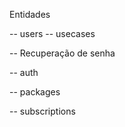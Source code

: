 

Entidades

-- users
 -- usecases
  <!-- -- Criar usuário -->
  <!-- -- Login -->
  <!-- -- Alterar usuário
    -- Regras
      -- Um usuário não pode alterar o outro -->
  -- Recuperação de senha
    <!-- -- API para enviar um token para o email do usuário
    -- API para validar o token e redefinir a senha -->

-- auth
  <!-- -- midleware de autenticaçãos -->

-- packages

-- subscriptions